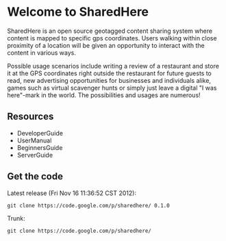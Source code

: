 # Welcome to SharedHere #

SharedHere is an open source geotagged content sharing system where content is mapped to specific gps coordinates. Users walking within close proximity of a location will be given an opportunity to interact with the content in various ways.

Possible usage scenarios include writing a review of a restaurant and store it at the GPS coordinates right outside the restaurant for future guests to read, new advertising opportunities for businesses and individuals alike, games such as virtual scavenger hunts or simply just leave a digital "I was here"-mark in the world. The possibilities and usages are numerous!

## Resources ##
  * DeveloperGuide
  * UserManual
  * BeginnersGuide
  * ServerGuide

## Get the code ##
Latest release (Fri Nov 16 11:36:52 CST 2012):
```
git clone https://code.google.com/p/sharedhere/ 0.1.0
```

Trunk:
```
git clone https://code.google.com/p/sharedhere/
```
